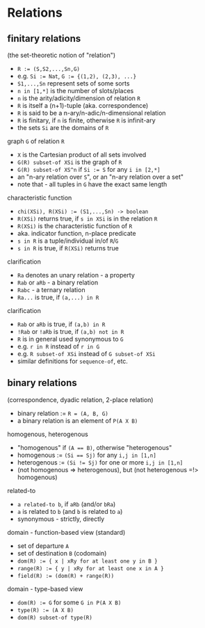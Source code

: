 
<!-- ======================================================================= -->
# Relations

<!-- ======================================================================= -->
## finitary relations

(the set-theoretic notion of "relation")

* `R := (S,S2,...,Sn,G)`
* e.g. `Si := Nat`, `G := {(1,2), (2,3), ...}`
* `S1,...,Sn` represent sets of some sorts
* `n in [1,*]` is the number of slots/places
* `n` is the arity/adicity/dimension of relation `R`
* `R` is itself a (n+1)-tuple (aka. correspondence)
* `R` is said to be a n-ary/n-adic/n-dimensional relation
* `R` is finitary, if `n` is finite, otherwise `R` is infinit-ary
* the sets `Si` are the domains of `R`

graph `G` of relation `R`

* `X` is the Cartesian product of all sets involved
* `G(R) subset-of XSi` is the graph of `R`
* `G(R) subset-of XS^n` if `Si := S` for any `i in [2,*]`
* an "n-ary relation over `S`", or an "n-ary relation over a set"
* note that - all tuples in `G` have the exact same length

characteristic function

* `chi(XSi), R(XSi) := (S1,...,Sn) -> boolean`
* `R(XSi)` returns true, if `s in XSi` is in the relation `R`
* `R(XSi)` is the characteristic function of `R`
* aka. indicator function, n-place predicate
* `s in R` is a tuple/individual in/of `R`/`G`
* `s in R` is true, if `R(XSi)` returns true

clarification

* `Ra` denotes an unary relation - a property
* `Rab` or `aRb` - a binary relation
* `Rabc` - a ternary relation
* `Ra...` is true, if `(a,...) in R`

clarification

* `Rab` or `aRb` is true, if `(a,b) in R`
* `!Rab` or `!aRb` is true, if `(a,b) not in R`
* `R` is in general used synonymous to `G`
* e.g. `r in R` instead of `r in G`
* e.g. `R subset-of XSi` instead of `G subset-of XSi`
* similar definitions for `sequence-of`, etc.

<!-- ======================================================================= -->
## binary relations

(correspondence, dyadic relation, 2-place relation)

* binary relation := `R = (A, B, G)`
* a binary relation is an element of `P(A X B)`

homogenous, heterogenous

* "homogenous" if `(A == B)`, otherwise "heterogenous"
* homogenous := `(Si == Sj)` for any `i,j in [1,n]`
* heterogenous := `(Si != Sj)` for one or more `i,j in [1,n]`
* (not homogenous => heterogenous), but (not heterogenous =!> homogenous)

related-to

* `a related-to b`, if `aRb` (and/or `bRa`)
* `a` is related to `b` (and `b` is related to `a`)
* synonymous - strictly, directly

domain - function-based view (standard)

* set of departure `A`
* set of destination `B` (codomain)
* `dom(R) := { x | xRy for at least one y in B }`
* `range(R) := { y | xRy for at least one x in A }`
* `field(R) := (dom(R) + range(R))`

domain - type-based view

* `dom(R) := G` for some `G in P(A X B)`
* `type(R) := (A X B)`
* `dom(R) subset-of type(R)`
